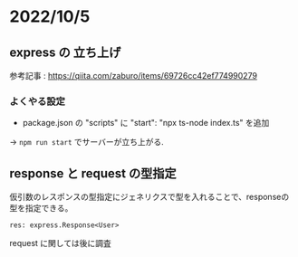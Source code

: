 # 2022/10/5

## express の 立ち上げ
参考記事 : 
https://qiita.com/zaburo/items/69726cc42ef774990279

### よくやる設定
- package.json の "scripts" に "start": "npx ts-node index.ts" を追加

→ `npm run start` でサーバーが立ち上がる.


## response と request の型指定
仮引数のレスポンスの型指定にジェネリクスで型を入れることで、responseの型を指定できる。
```
res: express.Response<User>
```
request に関しては後に調査
